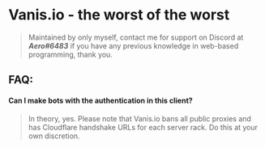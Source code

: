 # Vanis.io - the worst of the worst
> Maintained by only myself, contact me for support on Discord at ***Aero#6483*** if you have any previous knowledge in web-based programming, thank you.

## FAQ:

#### Can I make bots with the authentication in this client?
> In theory, yes. Please note that Vanis.io bans all public proxies and has Cloudflare handshake URLs for each server rack. Do this at your own discretion.
